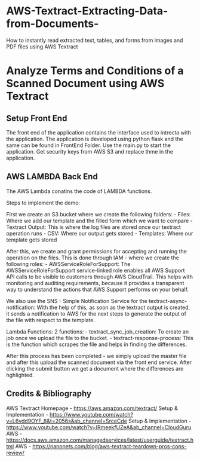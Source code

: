 # AWS-Textract-Extracting-Data-from-Documents-
How to instantly read extracted text, tables, and forms from images and PDF files using AWS Textract

# Analyze Terms and Conditions of a Scanned Document using AWS Textract

## Setup Front End
The front end of the application contains the interface used to intrecta with the application. The application is developed using python flask and the same can be found in FrontEnd Folder. Use the main.py to start the application. Get security keys from AWS S3 and replace thme in the application.

## AWS LAMBDA Back End 
The AWS Lambda conatins the code of LAMBDA functions.

Steps to implement the demo:

First we create an S3 bucket where we create the following folders: - Files: Where we add our template and the filled form which we want to compare - Textract Output: This is where the log files are stored once our textract operation runs - CSV: Where our output gets stored - Templates: Where our template gets stored

After this, we create and grant permissions for accepting and running the operation on the files. This is done through IAM - where we create the following roles: - AWSServiceRoleForSupport: The AWSServiceRoleForSupport service-linked role enables all AWS Support API calls to be visible to customers through AWS CloudTrail. This helps with monitoring and auditing requirements, because it provides a transparent way to understand the actions that AWS Support performs on your behalf.

We also use the SNS - Simple Notification Service for the textract-async-notification: With the help of this, as soon as the textract output is created, it sends a notification to AWS for the next steps to generate the output of the file with respect to the template.

Lambda Functions: 2 functions: - textract_sync_job_creation: To create an job once we upload the file to the bucket. - textract-response-process: This is the function which scrapes the file and helps in finding the differences.

After this process has been completed - we simply upload the master file and after this upload the scanned document via the front end service. After clicking the submit button we get a document where the differences are hghlighted.

## Credits & Bibliography

AWS Textract Homepage - https://aws.amazon.com/textract/
Setup & Implementation - https://www.youtube.com/watch?v=L6vdd9OYF_8&t=2056s&ab_channel=SrceCde
Setup & Implementation - https://www.youtube.com/watch?v=IRmeekfUZeA&ab_channel=CloudGuru
AWS - https://docs.aws.amazon.com/managedservices/latest/userguide/textract.html
AWS - https://nanonets.com/blog/aws-textract-teardown-pros-cons-review/
